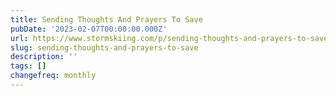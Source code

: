 ```yaml
---
title: Sending Thoughts And Prayers To Save
pubDate: '2023-02-07T00:00:00.000Z'
url: https://www.stormskiing.com/p/sending-thoughts-and-prayers-to-save
slug: sending-thoughts-and-prayers-to-save
description: ''
tags: []
changefreq: monthly
---
```


<!-- Add post content below -->
